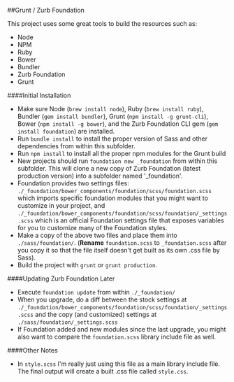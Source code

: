 ##Grunt / Zurb Foundation

This project uses some great tools to build the resources such as:

- Node
- NPM
- Ruby
- Bower
- Bundler
- Zurb Foundation
- Grunt

####Initial Installation

- Make sure Node (`brew install node`), Ruby (`brew install ruby`), Bundler (`gem install bundler`), Grunt (`npm install -g grunt-cli`), Bower (`npm install -g bower`), and the Zurb Foundation CLI gem (`gem install foundation`) are installed.
- Run `bundle install` to install the proper version of Sass and other dependencies from within this subfolder.
- Run `npm install` to install all the proper npm modules for the Grunt build
- New projects should run `foundation new _foundation` from within this subfolder. This will clone a new copy of Zurb Foundation (latest production version) into a subfolder named '\_foundation'.
- Foundation provides two settings files: `./_foundation/bower_components/foundation/scss/foundation.scss` which imports specific foundation modules that you might want to customize in your project, and `./_foundation/bower_components/foundation/scss/foundation/_settings.scss` which is an official Foundation settings file that exposes variables for you to customize many of the Foundation styles.
- Make a copy of the above two files and place them into `./sass/foundation/`. (**Rename** `foundation.scss` to `_foundation.scss` after you copy it so that the file itself doesn't get built as its own .css file by Sass).
- Build the project with `grunt` or `grunt production`.

####Updating Zurb Foundation Later

- Execute `foundation update` from within `./_foundation/`
- When you upgrade, do a diff between the stock settings at `./_foundation/bower_components/foundation/scss/foundation/_settings.scss` and the copy (and customized) settings at `./sass/foundation/_settings.scss`
- If Foundation added and new modules since the last upgrade, you might also want to compare the `foundation.scss` library include file as well.

####Other Notes

- In `style.scss` I'm really just using this file as a main library include file. The final output will create a built .css file called `style.css`.
